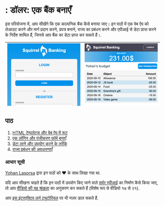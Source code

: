 # : डॉलर: एक बैंक बनाएँ

इस परियोजना में, आप सीखेंगे कि एक काल्पनिक बैंक कैसे बनाया जाए। इन पाठों में एक वेब ऐप को लेआउट करने और मार्ग प्रदान करने, प्रपत्र बनाने, राज्य का प्रबंधन करने और एपीआई से डेटा प्राप्त करने के निर्देश शामिल हैं, जिनसे आप बैंक का डेटा प्राप्त कर सकते हैं।.

| ![स्क्रीन १](../images/screen1.png) | ![स्क्रीन २](../images/screen2.png) |
| ----------------------------------- | ----------------------------------- |

## पाठ

1. [HTML टेम्पलेट्स और वेब ऐप में रूट](../1-template-route/README.md)
2. [एक लॉगिन और पंजीकरण फॉर्म बनाएँ](../2-forms/README.md)
3. [डेटा लाने और उपयोग करने के तरीके](../3-data/README.md)
4. [राज्य प्रबंधन की अवधारणाएँ](../4-state-management/README.md)

### आभार सूची

[Yohan Lasorsa](https://twitter.com/sinedied) द्वारा इन पाठों को :hearts: के साथ लिखा गया था.

यदि आप सीखना चाहते हैं कि इन पाठों में उपयोग किए जाने वाले [सर्वर एपीआई](../api/translations/README.hi.md) का निर्माण कैसे किया जाए, तो आप [वीडियो की यह श्रृंखला](https://aka.ms/NodeBeginner) का अनुसरण कर सकते हैं (विशेष रूप से वीडियो १७ से २१).

आप [इस इंटरएक्टिव लर्न ट्यूटोरियल](https://aka.ms/learn/express-api) पर भी नज़र डाल सकते हैं.
